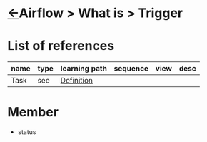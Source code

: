 <head><link rel="stylesheet" href="../../../md.css"/></head>

[//]: #(Reference)
[Repo_Readme]:    ../list/object_list.md
[Task_Whatis]:    ../whatis/task_whatis.md

# [&larr;][Repo_Readme]Airflow > What is > Trigger
# List of references
|name|type|learning path|sequence|view|desc|
|-|-|-|-|-|-|
|Task|see|[Definition][Task_Whatis]

# Member
- status

